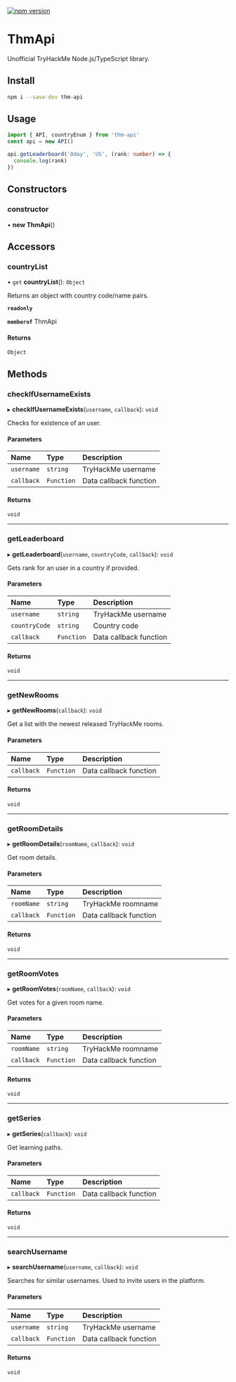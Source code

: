 [![npm version](https://badge.fury.io/js/thm-api.svg)](https://badge.fury.io/js/thm-api)

# ThmApi

Unofficial TryHackMe Node.js/TypeScript library.

## Install

```bash 
npm i --save-dev thm-api
```

## Usage

```typescript
import { API, countryEnum } from 'thm-api'
const api = new API()

api.getLeaderboard('0day', 'US', (rank: number) => {
  console.log(rank)
})
```

## Constructors

### constructor

• **new ThmApi**()

## Accessors

### countryList

• `get` **countryList**(): `Object`

Returns an object with country code/name pairs.

**`readonly`**

**`memberof`** ThmApi

#### Returns

`Object`

## Methods

### checkIfUsernameExists

▸ **checkIfUsernameExists**(`username`, `callback`): `void`

Checks for existence of an user.

#### Parameters

| Name | Type | Description |
| :------ | :------ | :------ |
| `username` | `string` | TryHackMe username |
| `callback` | `Function` | Data callback function |

#### Returns

`void`

___

### getLeaderboard

▸ **getLeaderboard**(`username`, `countryCode`, `callback`): `void`

Gets rank for an user in a country if provided.

#### Parameters

| Name | Type | Description |
| :------ | :------ | :------ |
| `username` | `string` | TryHackMe username |
| `countryCode` | `string` | Country code |
| `callback` | `Function` | Data callback function |

#### Returns

`void`

___

### getNewRooms

▸ **getNewRooms**(`callback`): `void`

Get a list with the newest released TryHackMe rooms.

#### Parameters

| Name | Type | Description |
| :------ | :------ | :------ |
| `callback` | `Function` | Data callback function |

#### Returns

`void`

___

### getRoomDetails

▸ **getRoomDetails**(`roomName`, `callback`): `void`

Get room details.

#### Parameters

| Name | Type | Description |
| :------ | :------ | :------ |
| `roomName` | `string` | TryHackMe roomname |
| `callback` | `Function` | Data callback function |

#### Returns

`void`

___

### getRoomVotes

▸ **getRoomVotes**(`roomName`, `callback`): `void`

Get votes for a given room name.

#### Parameters

| Name | Type | Description |
| :------ | :------ | :------ |
| `roomName` | `string` | TryHackMe roomname |
| `callback` | `Function` | Data callback function |

#### Returns

`void`

___

### getSeries

▸ **getSeries**(`callback`): `void`

Get learning paths.

#### Parameters

| Name | Type | Description |
| :------ | :------ | :------ |
| `callback` | `Function` | Data callback function |

#### Returns

`void`

___

### searchUsername

▸ **searchUsername**(`username`, `callback`): `void`

Searches for similar usernames.
Used to invite users in the platform.

#### Parameters

| Name | Type | Description |
| :------ | :------ | :------ |
| `username` | `string` | TryHackMe username |
| `callback` | `Function` | Data callback function |

#### Returns

`void`
